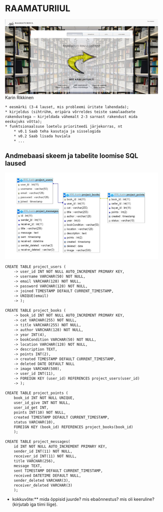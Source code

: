 # RAAMATURIIUL

![Preview](image/index.jpg)
Karin Rikkinen

    * eesmärki (3-4 lauset, mis probleemi üritate lahendada);
    * kirjeldus (sihtrühm, eripära võrreldes teiste samalaadsete rakendustega – kirjeldada vähemalt 2-3 sarnast rakendust mida eeskujuks võtta);
    * funktsionaalsuse loetelu prioriteedi järjekorras, nt
        * v0.1 Saab teha kasutaja ja sisselogida
        * v0.2 Saab lisada huviala
        * ...
## Andmebaasi skeem ja tabelite loomise SQL laused
![Preview](image/skeem.jpg)

```
CREATE TABLE project_users (
    -> user_id INT NOT NULL AUTO_INCREMENT PRIMARY KEY,
    -> username VARCHAR(50) NOT NULL,
    -> email VARCHAR(128) NOT NULL,
    -> password VARCHAR(128) NOT NULL,
    -> joined TIMESTAMP DEFAULT CURRENT_TIMESTAMP,
    -> UNIQUE(email)
    -> );
	
CREATE TABLE project_books (
    -> book_id INT NOT NULL AUTO_INCREMENT PRIMARY KEY,
    -> cat VARCHAR(255) NOT NULL,
    -> title VARCHAR(255) NOT NULL,
    -> author VARCHAR(128) NOT NULL,
    -> year INT(4),
	-> bookCondition VARCHAR(50) NOT NULL,
	-> location VARCHAR(128) NOT NULL,
	-> description TEXT,
	-> points INT(2),
	-> created TIMESTAMP DEFAULT CURRENT_TIMESTAMP,
	-> deleted DATE DEFAULT NULL
	-> image VARCHAR(500),
	-> user_id INT(11),
	-> FOREIGN KEY (user_id) REFERENCES project_users(user_id)
	-> );
	
CREATE TABLE project_points (
	book_id INT NOT NULL UNIQUE,
	user_id_give INT NOT NULL,
	user_id_get INT,
	points INT(10) NOT NULL,
	created TIMESTAMP DEFAULT CURRENT_TIMESTAMP,
	status VARCHAR(10),
	FOREIGN KEY (book_id) REFERENCES project_books(book_id)
	);
	
CREATE TABLE project_messages(
    id INT NOT NULL AUTO_INCREMENT PRIMARY KEY,
    sender_id INT(11) NOT NULL,
    receiver_id INT(11) NOT NULL,
    title VARCHAR(256),
    message TEXT,
    sent TIMESTAMP DEFAULT CURRENT_TIMESTAMP,
    received DATETIME DEFAULT NULL,
	sender_deleted VARCHAR(3),
	receiver_deleted VARCHAR(3)
    );
```
 * kokkuvõte:** mida õppisid juurde? mis ebaõnnestus? mis oli keeruline? (kirjutab iga tiimi liige).


